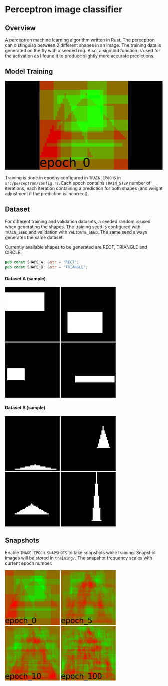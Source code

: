 # Perceptron image classifier

## Overview

A [perceptron](https://en.wikipedia.org/wiki/Perceptron) machine learning algorithm written in Rust. The perceptron can distinguish between 2 different shapes in an image. The training data is generated on the fly with a seeded rng. Also, a sigmoid function is used for the activation as I found it to produce slightly more accurate predictions.

## Model Training

![Model training steps](https://github.com/fakelag/perceptron-classifier/blob/master/training/train.gif)

Training is done in epochs configured in `TRAIN_EPOCHS` in `src/perceptron/config.rs`. Each epoch contains `TRAIN_STEP` number of iterations, each iteration containing a prediction for both shapes (and weight adjustment if the prediction is incorrect).

## Dataset

For different training and validation datasets, a seeded random is used when generating the shapes. The training seed is configured with `TRAIN_SEED` and validation with `VALIDATE_SEED`. The same seed always generates the same dataset.

Currently available shapes to be generated are RECT, TRIANGLE and CIRCLE.

```rust
pub const SHAPE_A: &str = "RECT";
pub const SHAPE_B: &str = "TRIANGLE";
```

#### Dataset A (sample)

<img src="https://github.com/fakelag/perceptron-classifier/blob/master/training/RECT_1.jpg" width="175" /> <img src="https://github.com/fakelag/perceptron-classifier/blob/master/training/RECT_2.jpg" width="175" /> <img src="https://github.com/fakelag/perceptron-classifier/blob/master/training/RECT_3.jpg" width="175" /> <img src="https://github.com/fakelag/perceptron-classifier/blob/master/training/RECT_4.jpg" width="175" />

#### Dataset B (sample)

<img src="https://github.com/fakelag/perceptron-classifier/blob/master/training/TRIANGLE_1.jpg" width="175" />
<img src="https://github.com/fakelag/perceptron-classifier/blob/master/training/TRIANGLE_2.jpg" width="175" />
<img src="https://github.com/fakelag/perceptron-classifier/blob/master/training/TRIANGLE_3.jpg" width="175" />
<img src="https://github.com/fakelag/perceptron-classifier/blob/master/training/TRIANGLE_4.jpg" width="175" />

## Snapshots

Enable `IMAGE_EPOCH_SNAPSHOTS` to take snapshots while training. Snapshot images will be stored in `training/`. The snapshot frequency scales with current epoch number.

<img src="https://github.com/fakelag/perceptron-classifier/blob/master/training/epoch_0.jpg" width="175" />
<img src="https://github.com/fakelag/perceptron-classifier/blob/master/training/epoch_5.jpg" width="175" />
<img src="https://github.com/fakelag/perceptron-classifier/blob/master/training/epoch_10.jpg" width="175" />
<img src="https://github.com/fakelag/perceptron-classifier/blob/master/training/epoch_100.jpg" width="175" />
